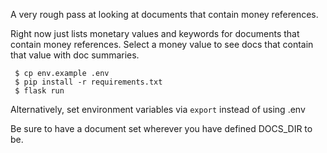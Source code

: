 A very rough pass at looking at documents that contain money references.

Right now just lists monetary values and keywords for documents that contain money references. Select a money value to see docs that contain that value with doc summaries.

```
 $ cp env.example .env
 $ pip install -r requirements.txt
 $ flask run
```

Alternatively, set environment variables via `export` instead of using .env


Be sure to have a document set wherever you have defined DOCS_DIR to be.
